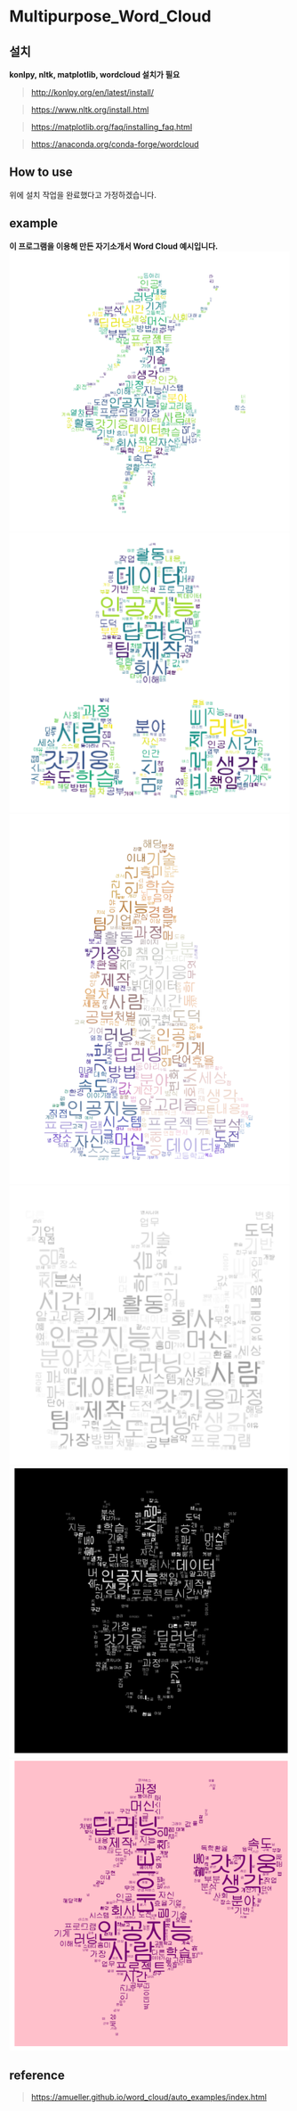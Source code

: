 # Multipurpose_Word_Cloud

## 설치
<b>konlpy, nltk, matplotlib, wordcloud 설치가 필요</b>

> http://konlpy.org/en/latest/install/  

> https://www.nltk.org/install.html  

> https://matplotlib.org/faq/installing_faq.html  

> https://anaconda.org/conda-forge/wordcloud  

## How to use
위에 설치 작업을 완료했다고 가정하겠습니다. 

## example
<b>이 프로그램을 이용해 만든 자기소개서 Word Cloud 예시입니다.</b>
![](output/ex1.png)  
![](output/ex2.png)  
![](output/ex3.png)  
![](output/ex4.png)  
![](output/ex5.png)  
![](output/ex6.png)

## reference
> https://amueller.github.io/word_cloud/auto_examples/index.html
